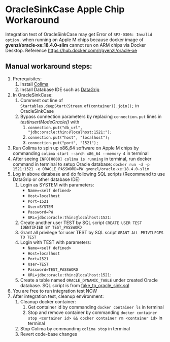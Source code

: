 # OracleSinkCase Apple Chip Workaround

Integration test of OracleSinkCase may get Error of `SP2-0306: Invalid option.` when running on Apple M chips 
 because docker image of **gvenzl/oracle-xe:18.4.0-slim** cannot run on ARM chips via Docker Desktop. Reference https://hub.docker.com/r/gvenzl/oracle-xe

## Manual workaround steps:
1. Prerequisites:
   1. Install [Colima](https://github.com/abiosoft/colima#installation)
   1. Install Database IDE such as [DataGrip](https://www.jetbrains.com/datagrip/)
1. In OracleSinkCase:
   1. Comment out line of `Startables.deepStart(Stream.of(container)).join();` in OracleSinkCase
   1. Bypass connection parameters by replacing `connection.put` lines in *testInsertModeOracle()* with
      1. `connection.put("db_url", "jdbc:oracle:thin:@localhost:1521:");`
      1. `connection.put("host", "localhost");`
      1. `connection.put("port", "1521");`
1. Run Colima to spin up x86_64 software on Apple M chips by commanding `colima start --arch x86_64 --memory 4` in terminal
1. After seeing `INFO[0000] colima is running` in terminal, run docker command in terminal to setup Oracle database:
    `docker run -d -p 1521:1521 -e ORACLE_PASSWORD=PW gvenzl/oracle-xe:18.4.0-slim`
1. Log in above database and do following SQL scripts (Recommend to use DataGrip or other database IDE)
   1. Login as SYSTEM with parameters: 
      - `Name=<self defined>`
      - `Host=localhost`
      - `Port=1521`
      - `User=SYSTEM`
      - `Password=PW`
      - `URL=jdbc:oracle:thin:@localhost:1521:`
   1. Create another user TEST by SQL script `CREATE USER TEST IDENTIFIED BY TEST_PASSWORD`
   1. Grant all privilege for user TEST by SQL script `GRANT ALL PRIVILEGES TO TEST`
   1. Login with TEST with parameters:
      - `Name=<self defined>`
      - `Host=localhost`
      - `Port=1521`
      - `User=TEST`
      - `Password=TEST_PASSWORD`
      - `URL=jdbc:oracle:thin:@localhost:1521:`
   1. Create a table named `ORACLE_DYNAMIC_TABLE` under created Oracle database. SQL script is from [fake_to_oracle_sink.sql](../../../../../../../../resources/scripts/fake_to_oracle_sink.sql)
1. You are free to run integration test NOW
1. After integration test, cleanup environment:
   1. Cleanup docker container:
      1. Get container id by commanding `docker container ls` in terminal
      1. Stop and remove container by commanding `docker container stop <container id> && docker container rm <container id>` in terminal
   1. Stop Colima by commanding `colima stop` in terminal
   1. Revert code-base changes